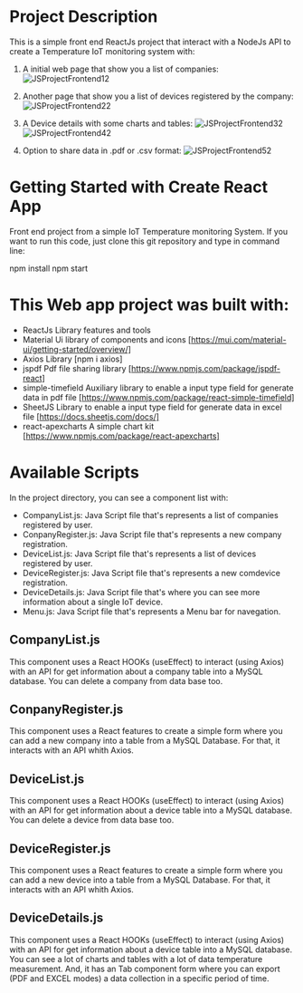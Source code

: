 # Project Description

This is a simple front end ReactJs project that interact with a NodeJs API to create a Temperature IoT monitoring system with:

1. A initial web page that show you a list of companies:
![JSProjectFrontend12](https://user-images.githubusercontent.com/54197776/218365863-10da99f1-63fb-497a-8baf-ccc72478b7f1.png)


2. Another page that show you a list of devices registered by the company:
![JSProjectFrontend22](https://user-images.githubusercontent.com/54197776/218365908-2dba11e9-9f24-4bc3-95cb-2ef21bd56faf.png)


3. A Device details with some charts and tables:
![JSProjectFrontend32](https://user-images.githubusercontent.com/54197776/218365920-2630b5f3-fdc3-4dca-9bb6-45f1550f440a.png)
![JSProjectFrontend42](https://user-images.githubusercontent.com/54197776/218365930-9121f530-28a0-403b-a762-42295a03c9c3.png)



4. Option to share data in .pdf or .csv format:
![JSProjectFrontend52](https://user-images.githubusercontent.com/54197776/218365941-3ca9492b-1029-4237-8711-03b8314b0fbd.png)



# Getting Started with Create React App

Front end project from a simple IoT Temperature monitoring System. If you want to run this code, just clone this git repository and type in command line:

npm install
npm start

# This Web app project was built with:

 - ReactJs Library features and tools
 - Material Ui library of components and icons [https://mui.com/material-ui/getting-started/overview/]
 - Axios Library [npm i axios]
 - jspdf Pdf file sharing library [https://www.npmjs.com/package/jspdf-react]
 - simple-timefield Auxiliary library to enable a input type field for generate data in pdf file [https://www.npmjs.com/package/react-simple-timefield]
 - SheetJS Library to enable a input type field for generate data in excel file [https://docs.sheetjs.com/docs/]
 - react-apexcharts A simple chart kit [https://www.npmjs.com/package/react-apexcharts]

# Available Scripts

In the project directory, you can see a component list with:

 - CompanyList.js: Java Script file that's represents a list of companies registered by user.
 - ConpanyRegister.js: Java Script file that's represents a new company registration.
 - DeviceList.js: Java Script file that's represents a list of devices registered by user.
 - DeviceRegister.js: Java Script file that's represents a new comdevice registration.
 - DeviceDetails.js: Java Script file that's where you can see more information about a single IoT device.
 - Menu.js: Java Script file that's represents a Menu bar for navegation.

## CompanyList.js
This component uses a React HOOKs (useEffect) to interact (using Axios) with an API for get information about a company table into a MySQL database.
You can delete a company from data base too.

## ConpanyRegister.js
This component uses a React features to create a simple form where you can add a new company into a table from a MySQL Database. For that, it interacts with an API whith Axios.

## DeviceList.js
This component uses a React HOOKs (useEffect) to interact (using Axios) with an API for get information about a device table into a MySQL database.
You can delete a device from data base too.

## DeviceRegister.js
This component uses a React features to create a simple form where you can add a new device into a table from a MySQL Database. For that, it interacts with an API whith Axios.

## DeviceDetails.js
This component uses a React HOOKs (useEffect) to interact (using Axios) with an API for get information about a device table into a MySQL database.
You can see a lot of charts and tables with a lot of data temperature measurement. And, it has an Tab component form where you can export (PDF and EXCEL modes) a data collection in a specific period of time.
